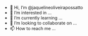 - 👋 Hi, I’m @jaquelineoliveirapossatto
- 👀 I’m interested in ...
- 🌱 I’m currently learning ...
- 💞️ I’m looking to collaborate on ...
- 📫 How to reach me ...

<!---
jaquelineoliveirapossatto/jaquelineoliveirapossatto is a ✨ special ✨ repository because its `README.md` (this file) appears on your GitHub profile.
You can click the Preview link to take a look at your changes.
--->
